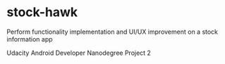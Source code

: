 # stock-hawk
Perform functionality implementation and UI/UX improvement on a stock information app

Udacity Android Developer Nanodegree Project 2